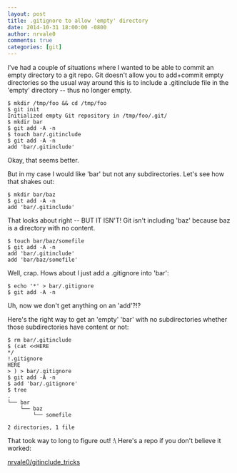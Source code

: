 ```yaml
---
layout: post
title: .gitignore to allow 'empty' directory
date: 2014-10-31 18:00:00 -0800
author: nrvale0
comments: true
categories: [git]
---
```

I've had a couple of situations where I wanted to be able to commit
an empty directory to a git repo. Git doesn't allow you to add+commit
empty directories so the usual way around this is to include a 
.gitinclude file in the 'empty' directory -- thus no longer empty.

```console
$ mkdir /tmp/foo && cd /tmp/foo
$ git init
Initialized empty Git repository in /tmp/foo/.git/
$ mkdir bar
$ git add -A -n
$ touch bar/.gitinclude
$ git add -A -n
add 'bar/.gitinclude'
```

Okay, that seems better.

But in my case I would like 'bar' but not any subdirectories. Let's
see how that shakes out:

```console
$ mkdir bar/baz
$ git add -A -n
add 'bar/.gitinclude'
```

That looks about right -- BUT IT ISN'T! Git isn't including 'baz' because
baz is a directory with no content.

```console
$ touch bar/baz/somefile
$ git add -A -n
add 'bar/.gitinclude'
add 'bar/baz/somefile'
```

Well, crap. Hows about I just add a .gitignore into 'bar':

```console
$ echo '*' > bar/.gitignore
$ git add -A -n
```

Uh, now we don't get anything on an 'add'?!?

Here's the right way to get an 'empty' 'bar' with no subdirectories
whether those subdirectories have content or not:

```console
$ rm bar/.gitinclude
$ (cat <<HERE
*/
!.gitignore
HERE
> ) > bar/.gitignore
$ git add -A -n
$ add 'bar/.gitignore'
$ tree
.
└── bar
    └── baz
        └── somefile

2 directories, 1 file
```

That took way to long to figure out! :\ Here's a repo if you don't believe it worked:

[nrvale0/gitinclude_tricks](https://github.com/nrvale0/gitinclude_tricks)
